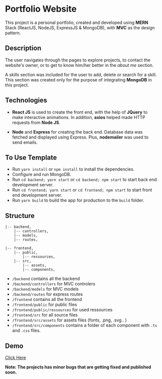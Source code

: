 # Portfolio Website

This project is a personal portfolio, created and developed using **MERN** Stack (ReactJS, NodeJS, ExpressJS & MongoDB), with **MVC** as the design pattern.

## Description

The user navigates through the pages to explore projects, to contact the website's owner, or to get to know him/her better in the _about me_ section.

A _skills_ section was included for the user to add, delete or search for a skill. This section was created only for the purpose of integrating **MongoDB** in this project.

## Technologies

- **React JS** is used to create the front end, with the help of **JQuery** to make interactive animations. In addition, **axios** helped made HTTP requests from **Node JS**.

- **Node** and **Express** for creating the back end. Database data was fetched and displayed using Express. Plus, **nodemailer** was used to send emails.

## To Use Template

- Run `yarn install` or `npm install` to install the dependencies.
- Configure and run MongoDB.
- Run `cd backend; yarn start` or `cd backend; npm start` to start back end development server.
- Run `cd frontend; yarn start` or `cd frontend; npm start` to start front end development server.
- Run `yarn build` to build the app for production to the `build` folder.

## Structure

```
|-- backend,
    |-- controllers,
    |-- models,
    |-- routes,

|-- frontend,
    |-- public,
        |-- ressources,
    |-- src,
        |-- assets,
        |-- components,

```

- `/backend` contains all the backend
- `/backend/controllers` for MVC controlers
- `/backend/models` for MVC models
- `/backend/routes` for express routes
- `/frontend` contains all the frontend
- `/frontend/public` for public files
- `/frontend/public/ressources` for used ressources
- `/frontend/src` for all source files
- `/frontend/src/assets` for assets files (fonts, .png, .svg.. )
- `/frontend/src/components` contains a folder of each component with `.ts` and `.css` files.

## Demo

<a href="google.com" target=_blank >Click Here</a>

**Note: The projects has minor bugs that are getting fixed and published soon.**
